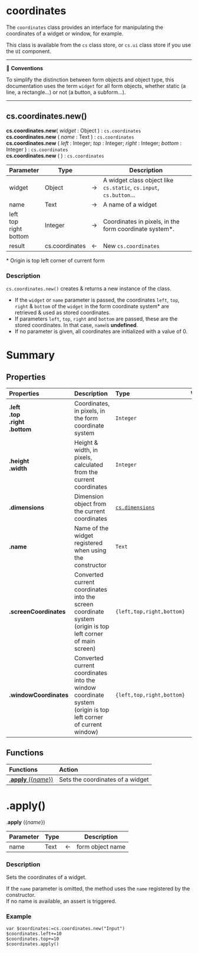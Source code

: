 # coordinates

The `coordinates` class provides an interface for manipulating the coordinates of a widget or window, for example.

This class is available from the `cs` class store, or `cs.ui` class store if you use the `UI` component.

<hr>
📌 <b>Conventions</b>

To simplify the distinction between form objects and object type, this documentation uses the term `widget` for all form objects, whether static (a line, a rectangle…) or not (a button, a subform…).

<hr>

## <a name="Constructor">cs.coordinates.new()</a>

**cs.coordinates.new**( *widget* : Object ) : `cs.coordinates`<br>
**cs.coordinates.new** ( *name* : Text ) : `cs.coordinates`<br>
**cs.coordinates.new** ( *left* : Integer; *top* : Integer; *right* : Integer; *bottom* : Integer ) : `cs.coordinates`<br>
**cs.coordinates.new** ( ) : `cs.coordinates`

|Parameter|Type||Description|
|---|---|---|---|
| widget | Object | -> | A widget class object like `cs.static`, `cs.input`, `cs.button`… |
| name | Text | -> | A name of a widget |
| left<br>top<br>right<br>bottom| Integer | -> | Coordinates in pixels, in the form coordinate system\*.|
| result | cs.coordinates | <- | New `cs.coordinates`

\* Origin is top left corner of current form

### Description

`cs.coordinates.new()` creates & returns a new instance of the class.
 
* If the `widget` or `name` parameter is passed, the coordinates `left`, `top`, `right` & `bottom` of the `widget` in the form coordinate system\* are retrieved & used as stored coordinates.
* If parameters `left`, `top`, `right` and `bottom` are passed, these are the stored coordinates. In that case, `name`is **undefined**.
* If no parameter is given, all coordinates are initialized with a value of 0.

# Summary

## <a name="Properties">Properties</a>

|Properties|Description|Type|Writable|
|:----------|:-----------|:-----------|:-----------:| 
|**.left**<br>**.top**<br>**.right**<br>**.bottom** | Coordinates, in pixels, in the form coordinate system| `Integer` |<font color="green">✓</font>
|**.height**<br>**.width**| Height & width, in pixels, calculated from the current coordinates | `Integer` |<font color="red">x</font>
|**.dimensions**| Dimension object from the current coordinates | [`cs.dimensions`](dimensions.md) |<font color="red">x</font>
|**.name**| Name of the widget registered when using the constructor | `Text` |<font color="red">x</font>
|**.screenCoordinates**| Converted current coordinates into the screen coordinate system (origin is top left corner of main screen) | `{left,top,right,bottom}` |<font color="red">x</font>
|**.windowCoordinates**| Converted current coordinates into the window coordinate system (origin is top left corner of current window) | `{left,top,right,bottom}` |<font color="red">x</font>

## <a name="Functions">Functions</a>

| Functions | Action |
|:-------- |:------ | 
|[.**apply** ({*name*})](#apply) | Sets the coordinates of a widget |


# <a name="apply">.apply()</a>

.**apply** ({*name*})

|Parameter|Type||Description|
|---|---|---|---|
| name | Text | <- | form object name |

### Description

Sets the coordinates of a widget.
 
If the `name` parameter is omitted, the method uses the `name` registered by the constructor.    
If no name is available, an assert is triggered.

### Example

```4d
var $coordinates:=cs.coordinates.new("Input")$coordinates.left+=10$coordinates.top+=10$coordinates.apply()
```

